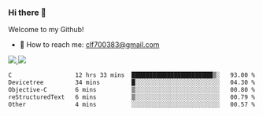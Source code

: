 ### Hi there 👋

<!--
**clingfei/clingfei** is a ✨ _special_ ✨ repository because its `README.md` (this file) appears on your GitHub profile.

Here are some ideas to get you started:

- 🔭 I’m currently working on ...
- 🌱 I’m currently learning ...
- 👯 I’m looking to collaborate on ...
- 🤔 I’m looking for help with ...
- 💬 Ask me about ...
- 📫 How to reach me: ...
- 😄 Pronouns: ...
- ⚡ Fun fact: ...
-->
Welcome to my Github!
- 📧 How to reach me: clf700383@gmail.com

<a href="https://github.com/anuraghazra/github-readme-stats">
  <img src="https://github-readme-stats.vercel.app/api?username=clingfei&count_private=true&show_icons=true&include_all_commits=true&line_height=21&hide_border=true&repo=github-readme-stats" />
</a>
<a href="https://github.com/anuraghazra/convoychat">
  <img src="https://github-readme-stats.vercel.app/api/top-langs/?username=clingfei&hide=Tcl,Perl,Makefile,CSS,HTML,Yacc,Lex,Verilog&langs_count=6&layout=compact&hide_border=true&repo=convoychat" />
</a>

<!--START_SECTION:waka-->

```txt
C                  12 hrs 33 mins  ███████████████████████▒░   93.00 %
Devicetree         34 mins         █░░░░░░░░░░░░░░░░░░░░░░░░   04.30 %
Objective-C        6 mins          ▒░░░░░░░░░░░░░░░░░░░░░░░░   00.80 %
reStructuredText   6 mins          ▒░░░░░░░░░░░░░░░░░░░░░░░░   00.79 %
Other              4 mins          ░░░░░░░░░░░░░░░░░░░░░░░░░   00.57 %
```

<!--END_SECTION:waka-->
